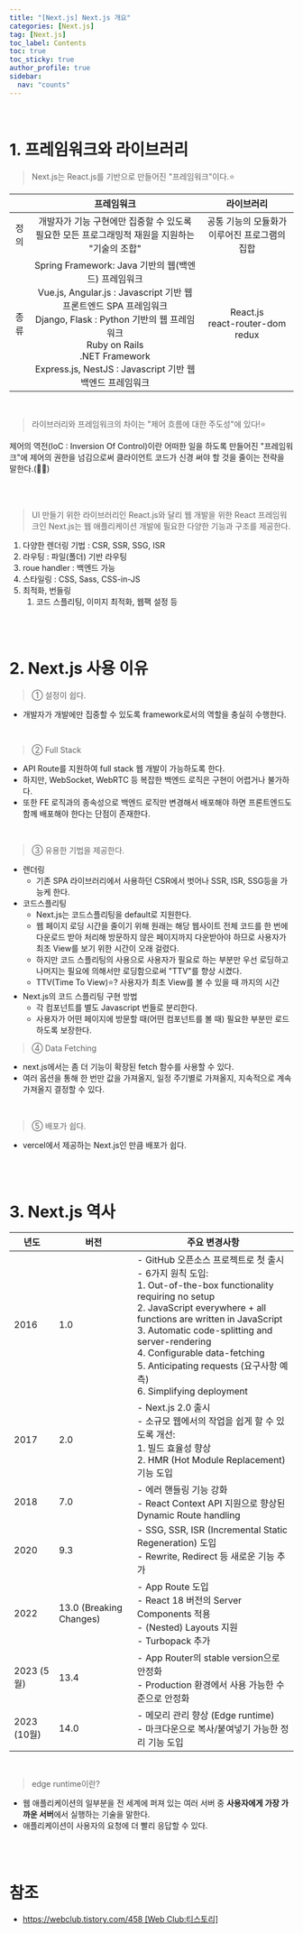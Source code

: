 ```yaml
---
title: "[Next.js] Next.js 개요"
categories: [Next.js]
tag: [Next.js]
toc_label: Contents
toc: true
toc_sticky: true
author_profile: true
sidebar:
  nav: "counts"
---
```


<br>

# 1. 프레임워크와 라이브러리

> Next.js는 React.js를 기반으로 만들어진 "프레임워크"이다.⭐

|      |                                                                                                                                  프레임워크                                                                                                                                  |                  라이브러리                   |
| :--: | :--------------------------------------------------------------------------------------------------------------------------------------------------------------------------------------------------------------------------------------------------------------------------: | :-------------------------------------------: |
| 정의 |                                                                                        개발자가 기능 구현에만 집중할 수 있도록 필요한 모든 프로그래밍적 재원을 지원하는 "기술의 조합"                                                                                        | 공통 기능의 모듈화가 이루어진 프로그램의 집합 |
| 종류 | Spring Framework: Java 기반의 웹(백엔드) 프레임워크<br> Vue.js, Angular.js : Javascript 기반 웹 프론트엔드 SPA 프레임워크<br> Django, Flask : Python 기반의 웹 프레임워크<br> Ruby on Rails<br> .NET Framework<br> Express.js, NestJS : Javascript 기반 웹 백엔드 프레임워크 |    React.js<br> react-router-dom<br> redux    |

<br>

> 라이브러리와 프레임워크의 차이는 "제어 흐름에 대한 주도성"에 있다!⭐

제어의 역전(IoC : Inversion Of Control)이란 어떠한 일을 하도록 만들어진 "프레임워크"에 제어의 권한을 넘김으로써 클라이언트 코드가 신경 써야 할 것을 줄이는 전략을 말한다.(🐶🐝)

<br><br>

> UI 만들기 위한 라이브러리인 React.js와 달리 웹 개발을 위한 React 프레임워크인 Next.js는 웹 애플리케이션 개발에 필요한 다양한 기능과 구조를 제공한다.

1. 다양한 렌더링 기법 : CSR, SSR, SSG, ISR
2. 라우팅 : 파일(폴더) 기반 라우팅
3. roue handler : 백엔드 가능
4. 스타일링 : CSS, Sass, CSS-in-JS
5. 최적화, 번들링
   1. 코드 스플리팅, 이미지 최적화, 웹팩 설정 등

<br><br>

# 2. Next.js 사용 이유

> ① 설정이 쉽다.

- 개발자가 개발에만 집중할 수 있도록 framework로서의 역할을 충실히 수행한다.

<br>

> ② Full Stack

- API Route를 지원하여 full stack 웹 개발이 가능하도록 한다.
- 하지만, WebSocket, WebRTC 등 복잡한 백엔드 로직은 구현이 어렵거나 불가하다.
- 또한 FE 로직과의 종속성으로 백엔드 로직만 변경해서 배포해야 하면 프론트엔드도 함께 배포해야 한다는 단점이 존재한다.

<br>

> ③ 유용한 기법을 제공한다.

- 렌더링
  - 기존 SPA 라이브러리에서 사용하던 CSR에서 벗어나 SSR, ISR, SSG등을 가능케 한다.
- 코드스플리팅
  - Next.js는 코드스플리팅을 default로 지원한다.
  - 웹 페이지 로딩 시간을 줄이기 위해 원래는 해당 웹사이트 전체 코드를 한 번에 다운로드 받아 처리해 방문하지 않은 페이지까지 다운받아야 하므로 사용자가 최초 View를 보기 위한 시간이 오래 걸렸다.
  - 하지만 코드 스플리팅의 사용으로 사용자가 필요로 하는 부분만 우선 로딩하고 나머지는 필요에 의해서만 로딩함으로써 "TTV"를 향상 시켰다.
  - TTV(Time To View)⭐? 사용자가 최초 View를 볼 수 있을 때 까지의 시간
- Next.js의 코드 스플리팅 구현 방법
  - 각 컴포넌트를 별도 Javascript 번들로 분리한다.
  - 사용자가 어떤 페이지에 방문할 때(어떤 컴포넌트를 볼 때) 필요한 부분만 로드하도록 보장한다.
    <br>

> ④ Data Fetching

- next.js에서는 좀 더 기능이 확장된 fetch 함수를 사용할 수 있다.
- 여러 옵션을 통해 한 번만 값을 가져올지, 일정 주기별로 가져올지, 지속적으로 계속 가져올지 결정할 수 있다.

<br>

> ⑤ 배포가 쉽다.

- vercel에서 제공하는 Next.js인 만큼 배포가 쉽다.

<br><br>

# 3. Next.js 역사

| 년도        | 버전                    | 주요 변경사항                                                                                                                                                                                                                                                                                                                                               |
| ----------- | ----------------------- | ----------------------------------------------------------------------------------------------------------------------------------------------------------------------------------------------------------------------------------------------------------------------------------------------------------------------------------------------------------- |
| 2016        | 1.0                     | - GitHub 오픈소스 프로젝트로 첫 출시<br>- 6가지 원칙 도입: <br> 1. Out-of-the-box functionality requiring no setup<br> 2. JavaScript everywhere + all functions are written in JavaScript<br> 3. Automatic code-splitting and server-rendering<br> 4. Configurable data-fetching<br> 5. Anticipating requests (요구사항 예측)<br> 6. Simplifying deployment |
| 2017        | 2.0                     | - Next.js 2.0 출시<br>- 소규모 웹에서의 작업을 쉽게 할 수 있도록 개선: <br> 1. 빌드 효율성 향상<br> 2. HMR (Hot Module Replacement) 기능 도입                                                                                                                                                                                                               |
| 2018        | 7.0                     | - 에러 핸들링 기능 강화<br>- React Context API 지원으로 향상된 Dynamic Route handling                                                                                                                                                                                                                                                                       |
| 2020        | 9.3                     | - SSG, SSR, ISR (Incremental Static Regeneration) 도입<br>- Rewrite, Redirect 등 새로운 기능 추가                                                                                                                                                                                                                                                           |
| 2022        | 13.0 (Breaking Changes) | - App Route 도입<br>- React 18 버전의 Server Components 적용<br>- (Nested) Layouts 지원<br>- Turbopack 추가                                                                                                                                                                                                                                                 |
| 2023 (5월)  | 13.4                    | - App Router의 stable version으로 안정화<br>- Production 환경에서 사용 가능한 수준으로 안정화                                                                                                                                                                                                                                                               |
| 2023 (10월) | 14.0                    | - 메모리 관리 향상 (Edge runtime)<br>- 마크다운으로 복사/붙여넣기 가능한 정리 기능 도입                                                                                                                                                                                                                                                                     |

<br>

> edge runtime이란?

- 웹 애플리케이션의 일부분을 전 세계에 퍼져 있는 여러 서버 중 **사용자에게 가장 가까운 서버**에서 실행하는 기술을 말한다.
- 애플리케이션이 사용자의 요청에 더 빨리 응답할 수 있다.

<br><br>

# 참조

- [https://webclub.tistory.com/458 [Web Club:티스토리]](https://webclub.tistory.com/458)
